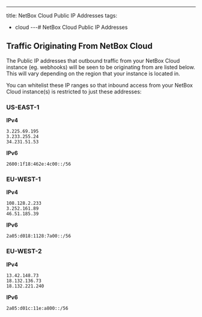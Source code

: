 ---
title: NetBox Cloud Public IP Addresses
tags:
  - cloud
---# NetBox Cloud Public IP Addresses

## Traffic Originating From NetBox Cloud

The Public IP addresses that outbound traffic from your NetBox Cloud instance (eg. webhooks) will be seen to be originating from are listed below. This will vary depending on the region that your instance is located in.   

You can whitelist these IP ranges so that inbound access from your NetBox Cloud instance(s) is restricted to just these addresses: 

### US-EAST-1

**IPv4**
```
3.225.69.195
3.233.255.24
34.231.51.53
```

**IPv6**
```
2600:1f18:462e:4c00::/56
```
### EU-WEST-1

**IPv4**
```
108.128.2.233
3.252.161.89
46.51.185.39
```

**IPv6**

```
2a05:d018:1128:7a00::/56
```

### EU-WEST-2

**IPv4**
```
13.42.148.73
18.132.136.73
18.132.221.240
```

**IPv6**
```
2a05:d01c:11e:a800::/56
```
